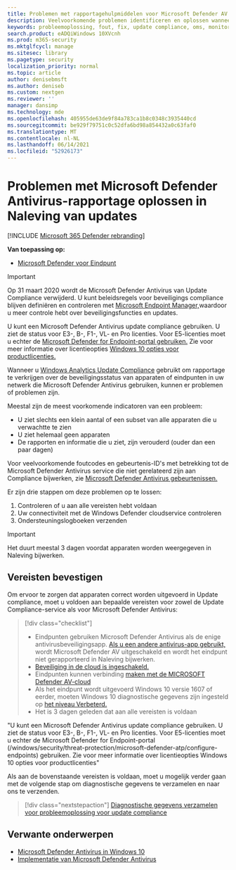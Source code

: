 ```yaml
---
title: Problemen met rapportagehulpmiddelen voor Microsoft Defender AV oplossen
description: Veelvoorkomende problemen identificeren en oplossen wanneer u probeert te rapporteren in de AV-beveiligingsstatus van Microsoft Defender in Update Compliance
keywords: probleemoplossing, fout, fix, update compliance, oms, monitor, rapport, Microsoft Defender AV
search.product: eADQiWindows 10XVcnh
ms.prod: m365-security
ms.mktglfcycl: manage
ms.sitesec: library
ms.pagetype: security
localization_priority: normal
ms.topic: article
author: denisebmsft
ms.author: deniseb
ms.custom: nextgen
ms.reviewer: ''
manager: dansimp
ms.technology: mde
ms.openlocfilehash: 405955de63de9f84a783ca1b8c0348c3935440cd
ms.sourcegitcommit: be929f79751c0c52dfa6bd98a854432a0c63faf0
ms.translationtype: MT
ms.contentlocale: nl-NL
ms.lasthandoff: 06/14/2021
ms.locfileid: "52926173"
---
```

# <a name="troubleshoot-microsoft-defender-antivirus-reporting-in-update-compliance"></a>Problemen met Microsoft Defender Antivirus-rapportage oplossen in Naleving van updates

[!INCLUDE [Microsoft 365 Defender rebranding](../../includes/microsoft-defender.md)]


**Van toepassing op:**

- [Microsoft Defender voor Eindpunt](/microsoft-365/security/defender-endpoint/)

> [!IMPORTANT]
> Op 31 maart 2020 wordt de Microsoft Defender Antivirus van Update Compliance verwijderd. U kunt beleidsregels voor beveiligings compliance blijven definiëren en controleren met [Microsoft Endpoint Manager,](https://www.microsoft.com/microsoft-365/microsoft-endpoint-manager)waardoor u meer controle hebt over beveiligingsfuncties en updates.

U kunt een Microsoft Defender Antivirus update compliance gebruiken. U ziet de status voor E3-, B-, F1-, VL- en Pro licenties. Voor E5-licenties moet u echter de [Microsoft Defender for Endpoint-portal gebruiken.](/windows/security/threat-protection/microsoft-defender-atp/configure-endpoints) Zie voor meer informatie over licentieopties [Windows 10 opties voor productlicenties.](https://www.microsoft.com/licensing/product-licensing/windows10.aspx)

Wanneer u [Windows Analytics Update Compliance](/windows/deployment/update/update-compliance-using#wdav-assessment) gebruikt om rapportage te verkrijgen over de beveiligingsstatus van apparaten of eindpunten in uw netwerk die Microsoft Defender Antivirus gebruiken, kunnen er problemen of problemen zijn.

Meestal zijn de meest voorkomende indicatoren van een probleem:
- U ziet slechts een klein aantal of een subset van alle apparaten die u verwachtte te zien
- U ziet helemaal geen apparaten
- De rapporten en informatie die u ziet, zijn verouderd (ouder dan een paar dagen)

Voor veelvoorkomende foutcodes en gebeurtenis-ID's met betrekking tot de Microsoft Defender Antivirus service die niet gerelateerd zijn aan Compliance bijwerken, zie [Microsoft Defender Antivirus gebeurtenissen.](troubleshoot-microsoft-defender-antivirus.md) 

Er zijn drie stappen om deze problemen op te lossen:

1. Controleren of u aan alle vereisten hebt voldaan
2. Uw connectiviteit met de Windows Defender cloudservice controleren
3. Ondersteuningslogboeken verzenden

>[!IMPORTANT]
>Het duurt meestal 3 dagen voordat apparaten worden weergegeven in Naleving bijwerken.


## <a name="confirm-prerequisites"></a>Vereisten bevestigen

Om ervoor te zorgen dat apparaten correct worden uitgevoerd in Update compliance, moet u voldoen aan bepaalde vereisten voor zowel de Update Compliance-service als voor Microsoft Defender Antivirus:

>[!div class="checklist"]
>- Eindpunten gebruiken Microsoft Defender Antivirus als de enige antivirusbeveiligingsapp. [Als u een andere antivirus-app gebruikt,](microsoft-defender-antivirus-compatibility.md) wordt Microsoft Defender AV uitgeschakeld en wordt het eindpunt niet gerapporteerd in Naleving bijwerken.
> - [Beveiliging in de cloud is ingeschakeld.](enable-cloud-protection-microsoft-defender-antivirus.md)
> - Eindpunten kunnen verbinding [maken met de MICROSOFT Defender AV-cloud](configure-network-connections-microsoft-defender-antivirus.md#validate-connections-between-your-network-and-the-cloud)
> - Als het eindpunt wordt uitgevoerd Windows 10 versie 1607 of eerder, moeten Windows 10 diagnostische gegevens zijn ingesteld op [het niveau Verbeterd.](/windows/configuration/configure-windows-diagnostic-data-in-your-organization#enhanced-level)
> - Het is 3 dagen geleden dat aan alle vereisten is voldaan

"U kunt een Microsoft Defender Antivirus update compliance gebruiken. U ziet de status voor E3-, B-, F1-, VL- en Pro licenties. Voor E5-licenties moet u echter de Microsoft Defender for Endpoint-portal (/windows/security/threat-protection/microsoft-defender-atp/configure-endpoints) gebruiken. Zie voor meer informatie over licentieopties Windows 10 opties voor productlicenties"

Als aan de bovenstaande vereisten is voldaan, moet u mogelijk verder gaan met de volgende stap om diagnostische gegevens te verzamelen en naar ons te verzenden.

> [!div class="nextstepaction"]
> [Diagnostische gegevens verzamelen voor probleemoplossing voor update compliance](collect-diagnostic-data.md)  

## <a name="related-topics"></a>Verwante onderwerpen

- [Microsoft Defender Antivirus in Windows 10](microsoft-defender-antivirus-in-windows-10.md)
- [Implementatie van Microsoft Defender Antivirus](deploy-manage-report-microsoft-defender-antivirus.md)